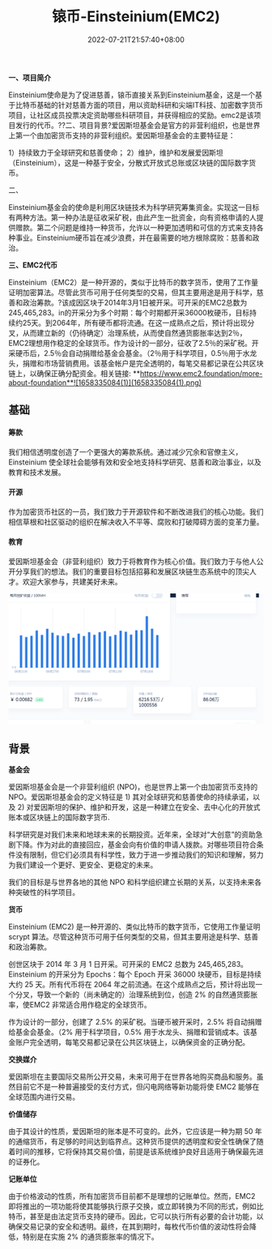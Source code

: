 ﻿---
weight: 
title: "锿币-Einsteinium(EMC2)"
description: "Einsteinium使命是为了促进慈善，锿币直接关系到Einsteinium基金，这是一个基于比特币基础的针对慈善方面的，用以资助科研和尖端IT科技、加密数字货币，让社区成员投票决定资助哪..."
date: 2022-07-21T21:57:40+08:00
lastmod: 2022-07-21T16:45:40+08:00
draft: false
authors: ["fxx"]
featuredImage: "aibi-einsteiniumemc2.webp"
link: "https://www.emc2.foundation/"
tags: ["数字代币","锿币-Einsteinium(EMC2)"]
categories: ["navigation"]
navigation: ["数字代币"]
lightgallery: true
toc: true
pinned: false
recommend: false
recommend1: false
---
**一、项目简介**

Einsteinium使命是为了促进慈善，锿币直接关系到Einsteinium基金，这是一个基于比特币基础的针对慈善方面的项目，用以资助科研和尖端IT科技、加密数字货币项目，让社区成员投票决定资助哪些科研项目，并获得相应的奖励。emc2是该项目发行的代币。??二、项目背景?爱因斯坦基金会是官方的非营利组织，也是世界上第一个由加密货币支持的非营利组织。爱因斯坦基金会的主要特征是：

1）持续致力于全球研究和慈善使命；
2）维护，维护和发展爱因斯坦（Einsteinium），这是一种基于安全，分散式开放式总账或区块链的国际数字货币。

二、

Einsteinium基金会的使命是利用区块链技术为科学研究筹集资金。实现这一目标有两种方法。第一种办法是征收采矿税，由此产生一批资金，向有资格申请的人提供赠款。第二个问题是维持一种货币，允许以一种更加透明和可信的方式来支持各种事业。Einsteinium硬币旨在减少浪费，并在最需要的地方根除腐败：慈善和政治。

**三、EMC2代币**

Einsteinium（EMC2）是一种开源的，类似于比特币的数字货币，使用了工作量证明加密算法。尽管此货币可用于任何类型的交易，但其主要用途是用于科学，慈善和政治筹款。?该成因区块于2014年3月1日被开采。可开采的EMC2总数为245,465,283。in的开采分为多个时期：每个时期都开采36000枚硬币，目标持续约25天。到2064年，所有硬币都将流通。在这一成熟点之后，预计将出现分叉，从而建立新的（仍待确定）治理系统，从而使自然通货膨胀率达到2％， EMC2理想用作稳定的全球货币。作为设计的一部分，征收了2.5％的采矿税。开采硬币后，2.5％会自动捐赠给基金会基金。（2％用于科学项目，0.5％用于水龙头，捐赠和市场营销费用。该基金帐户是完全透明的，每笔交易都记录在公共区块链上，以确保正确分配资金。相关链接:
**https://www.emc2.foundation/more-about-foundation**![1658335084(1)](1658335084(1).png)



## 基础

#### 筹款

我们相信透明度创造了一个更强大的筹款系统。通过减少冗余和官僚主义，Einsteinium 使全球社会能够有效和安全地支持科学研究、慈善和政治事业，以及教育和技术发展。



#### 开源

作为加密货币社区的一员，我们致力于开源软件和不断改进我们的核心功能。我们相信草根和社区驱动的组织在解决收入不平等、腐败和打破障碍方面的变革力量。



#### 教育

爱因斯坦基金会（非营利组织）致力于将教育作为核心价值。我们致力于与他人公开分享我们的想法。我们的重要目标包括招募和发展区块链生态系统中的顶尖人才。欢迎大家参与，共建美好未来。

 ![1658335226(1)](1658335226(1).png)



## **背景**  

**基金会**

爱因斯坦基金会是一个非营利组织 (NPO)，也是世界上第一个由加密货币支持的 NPO。爱因斯坦基金会的定义特征是 1) 其对全球研究和慈善使命的持续承诺，以及 2) 对爱因斯坦的保护、维护和开发，这是一种建立在安全、去中心化的开放式账本或区块链上的国际数字货币. 

科学研究是对我们未来和地球未来的长期投资。近年来，全球对“大创意”的资助急剧下降。作为对此的直接回应，基金会向有价值的申请人拨款。对哪些项目符合条件没有限制，但它们必须具有科学性，致力于进一步推动我们的知识和理解，努力为我们建设一个更好、更安全、更稳定的未来。

我们的目标是与世界各地的其他 NPO 和科学组织建立长期的关系，以支持未来各种突破性的科学项目。

**货币**

Einsteinium (EMC2) 是一种开源的、类似比特币的数字货币，它使用工作量证明 scrypt 算法。尽管这种货币可用于任何类型的交易，但其主要用途是科学、慈善和政治筹款。 

创世区块于 2014 年 3 月 1 日开采。可开采的 EMC2 总数为 245,465,283。Einsteinium 的开采分为 Epochs：每个 Epoch 开采 36000 块硬币，目标是持续大约 25 天。所有代币将在 2064 年之前流通。在这个成熟点之后，预计将出现一个分叉，导致一个新的（尚未确定的）治理系统到位，创造 2% 的自然通货膨胀率，使EMC2 非常适合用作稳定的全球货币。

作为设计的一部分，创建了 2.5% 的采矿税。当硬币被开采时，2.5% 将自动捐赠给基金会基金。（2% 用于科学项目，0.5% 用于水龙头、捐赠和营销成本。该基金账户完全透明，每笔交易都记录在公共区块链上，以确保资金的正确分配。

   **交换媒介**

爱因斯坦在主要国际交易所公开交易，未来可用于在世界各地购买商品和服务。虽然目前它不是一种普遍接受的支付方式，但闪电网络等新功能将使 EMC2 能够在全球范围内进行交易。

   **价值储存**

由于其设计的性质，爱因斯坦的账本是不可变的。此外，它应该是一种为期 50 年的通缩货币，有足够的时间达到临界点。这种货币提供的透明度和安全性确保了随着时间的推移，它将保持其交易价值，前提是该系统维护良好且适用于确保最先进的证券化。

   **记账单位**

由于价格波动的性质，所有加密货币目前都不是理想的记账单位。然而，EMC2 即将推出的一项功能将使其能够执行原子交换，或立即转换为不同的形式，例如比特币，甚至是由法定货币支持的硬币。因此，它可以执行所有必要的会计功能，以确保交易记录的安全和透明。最终，在其到期时，每枚代币价值的波动性将会降低，特别是在实施 2% 的通货膨胀率的情况下。